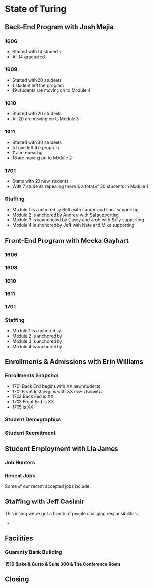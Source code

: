 # State of Turing

## Back-End Program with Josh Mejia

### 1606

* Started with 14 students
* All 14 graduated

### 1608

* Started with 20 students
* 1 student left the program
* 19 students are moving on to Module 4

### 1610

* Started with 20 students
* All 20 are moving on to Module 3

### 1611

* Started with 30 students
* 5 have left the program
* 7 are repeating
* 18 are moving on to Module 2

### 1701

* Starts with 23 new students
* With 7 students repeating there is a total of 30 students in Module 1

### Staffing

- Module 1 is anchored by Beth with Lauren and Ilana supporting
- Module 2 is anchored by Andrew with Sal supporting
- Module 3 is coanchored by Casey and Josh with Sally supporting
- Module 4 is anchored by Jeff with Nate and Mike supporting

## Front-End Program with Meeka Gayhart

### 1606

### 1608

### 1610

### 1611

### 1701


### Staffing

- Module 1 is anchored by
- Module 2 is anchored by
- Module 3 is anchored by
- Module 4 is anchored by

## Enrollments & Admissions with Erin Williams

### Enrollments Snapshot

- 1701 Back End begins with XX new students.
- 1701 Front End begins with XX new students.
- 1703 Back End is XX
- 1703 Front End is XX
- 1705 is XX

### Student Demographics


### Student Recruitment

## Student Employment with Lia James

### Job Hunters

### Recent Jobs

Some of our recent accepted jobs include:

## Staffing with Jeff Casimir

This inning we've got a bunch of people changing responsibilities:

*

## Facilities

### Guaranty Bank Building

#### 1510 Blake & Gusto & Suite 300 & The Conference Room

## Closing

